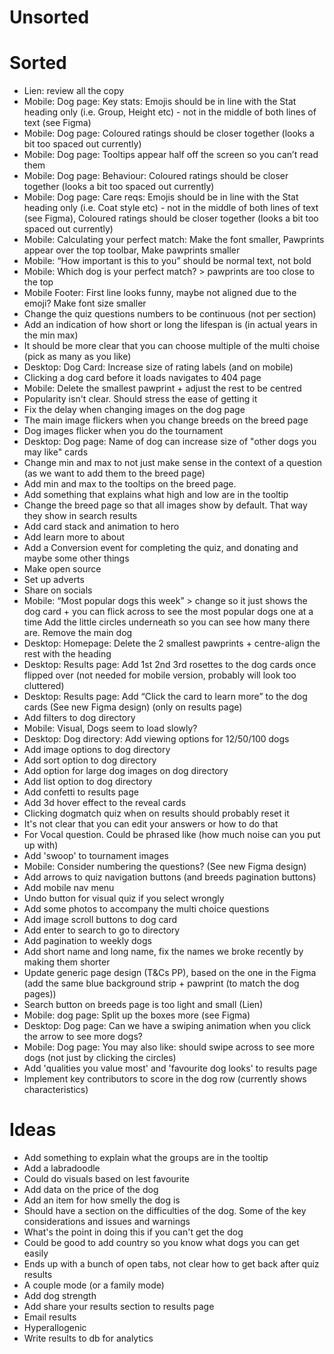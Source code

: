 # Unsorted

# Sorted

- Lien: review all the copy
- Mobile: Dog page: Key stats: Emojis should be in line with the Stat heading only (i.e. Group, Height etc) - not in the middle of both lines of text (see Figma)
- Mobile: Dog page: Coloured ratings should be closer together (looks a bit too spaced out currently)
- Mobile: Dog page: Tooltips appear half off the screen so you can’t read them
- Mobile: Dog page: Behaviour: Coloured ratings should be closer together (looks a bit too spaced out currently)
- Mobile: Dog page: Care reqs: Emojis should be in line with the Stat heading only (i.e. Coat style etc) - not in the middle of both lines of text (see Figma), Coloured ratings should be closer together (looks a bit too spaced out currently)
- Mobile: Calculating your perfect match: Make the font smaller, Pawprints appear over the top toolbar, Make pawprints smaller
- Mobile: “How important is this to you” should be normal text, not bold
- Mobile: Which dog is your perfect match? > pawprints are too close to the top
- Mobile Footer: First line looks funny, maybe not aligned due to the emoji? Make font size smaller
- Change the quiz questions numbers to be continuous (not per section)
- Add an indication of how short or long the lifespan is (in actual years in the min max)
- It should be more clear that you can choose multiple of the multi choise (pick as many as you like)
- Desktop: Dog Card: Increase size of rating labels (and on mobile)
- Clicking a dog card before it loads navigates to 404 page
- Mobile: Delete the smallest pawprint + adjust the rest to be centred
- Popularity isn't clear. Should stress the ease of getting it
- Fix the delay when changing images on the dog page
- The main image flickers when you change breeds on the breed page
- Dog images flicker when you do the tournament
- Desktop: Dog page: Name of dog can increase size of "other dogs you may like" cards
- Change min and max to not just make sense in the context of a question (as we want to add them to the breed page)
- Add min and max to the tooltips on the breed page.
- Add something that explains what high and low are in the tooltip
- Change the breed page so that all images show by default. That way they show in search results
- Add card stack and animation to hero
- Add learn more to about
- Add a Conversion event for completing the quiz, and donating and maybe some other things
- Make open source
- Set up adverts
- Share on socials
- Mobile: “Most popular dogs this week” > change so it just shows the dog card + you can flick across to see the most popular dogs one at a time Add the little circles underneath so you can see how many there are. Remove the main dog
- Desktop: Homepage: Delete the 2 smallest pawprints + centre-align the rest with the heading
- Desktop: Results page: Add 1st 2nd 3rd rosettes to the dog cards once flipped over (not needed for mobile version, probably will look too cluttered)
- Desktop: Results page: Add “Click the card to learn more” to the dog cards (See new Figma design) (only on results page)
- Add filters to dog directory
- Mobile: Visual, Dogs seem to load slowly?
- Desktop: Dog directory: Add viewing options for 12/50/100 dogs
- Add image options to dog directory
- Add sort option to dog directory
- Add option for large dog images on dog directory
- Add list option to dog directory
- Add confetti to results page
- Add 3d hover effect to the reveal cards
- Clicking dogmatch quiz when on results should probably reset it
- It's not clear that you can edit your answers or how to do that
- For Vocal question. Could be phrased like (how much noise can you put up with)
- Add 'swoop' to tournament images
- Mobile: Consider numbering the questions? (See new Figma design)
- Add arrows to quiz navigation buttons (and breeds pagination buttons)
- Add mobile nav menu
- Undo button for visual quiz if you select wrongly
- Add some photos to accompany the multi choice questions
- Add image scroll buttons to dog card
- Add enter to search to go to directory
- Add pagination to weekly dogs
- Add short name and long name, fix the names we broke recently by making them shorter
- Update generic page design (T&Cs PP), based on the one in the Figma (add the same blue background strip + pawprint (to match the dog pages))
- Search button on breeds page is too light and small (Lien)
- Mobile: dog page: Split up the boxes more (see Figma)
- Desktop: Dog page: Can we have a swiping animation when you click the arrow to see more dogs?
- Mobile: Dog page: You may also like: should swipe across to see more dogs (not just by clicking the circles)
- Add 'qualities you value most' and 'favourite dog looks' to results page
- Implement key contributors to score in the dog row (currently shows characteristics)

# Ideas

- Add something to explain what the groups are in the tooltip
- Add a labradoodle
- Could do visuals based on lest favourite
- Add data on the price of the dog
- Add an item for how smelly the dog is
- Should have a section on the difficulties of the dog. Some of the key considerations and issues and warnings
- What's the point in doing this if you can't get the dog
- Could be good to add country so you know what dogs you can get easily
- Ends up with a bunch of open tabs, not clear how to get back after quiz results
- A couple mode (or a family mode)
- Add dog strength
- Add share your results section to results page
- Email results
- Hyperallogenic
- Write results to db for analytics
